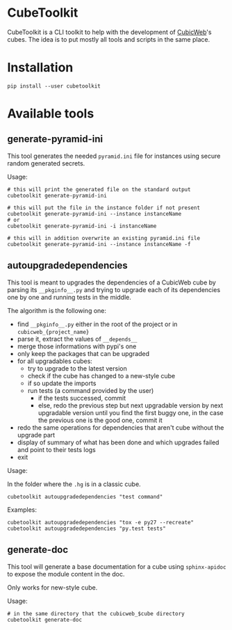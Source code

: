 CubeToolkit
===========

CubeToolkit is a CLI toolkit to help with the development of
[CubicWeb](https://www.cubicweb.org/)'s cubes. The idea is to put mostly all
tools and scripts in the same place.

Installation
============

    pip install --user cubetoolkit

Available tools
===============

generate-pyramid-ini
--------------------

This tool generates the needed `pyramid.ini` file for instances using secure random generated secrets.

Usage:

    # this will print the generated file on the standard output
    cubetoolkit generate-pyramid-ini

    # this will put the file in the instance folder if not present
    cubetoolkit generate-pyramid-ini --instance instanceName
    # or
    cubetoolkit generate-pyramid-ini -i instanceName

    # this will in addition overwrite an existing pyramid.ini file
    cubetoolkit generate-pyramid-ini --instance instanceName -f

autoupgradedependencies
-----------------------

This tool is meant to upgrades the dependencies of a CubicWeb cube by parsing
its `__pkginfo__.py` and trying to upgrade each of its dependencies one by one
and running tests in the middle.

The algorithm is the following one:

* find `__pkginfo__.py` either in the root of the project or in `cubicweb_{project_name}`
* parse it, extract the values of `__depends__`
* merge those informations with pypi's one
* only keep the packages that can be upgraded
* for all upgradables cubes:
    * try to upgrade to the latest version
    * check if the cube has changed to a new-style cube
    * if so update the imports
    * run tests (a command provided by the user)
        * if the tests successed, commit
        * else, redo the previous step but next upgradable version by next upgradable version until you find the first buggy one, in the case the previous one is the good one, commit it
* redo the same operations for dependencies that aren't cube without the upgrade part
* display of summary of what has been done and which upgrades failed and point to their tests logs
* exit

Usage:

In the folder where the `.hg` is in a classic cube.

    cubetoolkit autoupgradedependencies "test command"

Examples:

    cubetoolkit autoupgradedependencies "tox -e py27 --recreate"
    cubetoolkit autoupgradedependencies "py.test tests"

generate-doc
------------

This tool will generate a base documentation for a cube using `sphinx-apidoc`
to expose the module content in the doc.

Only works for new-style cube.

Usage:

    # in the same directory that the cubicweb_$cube directory
    cubetoolkit generate-doc
